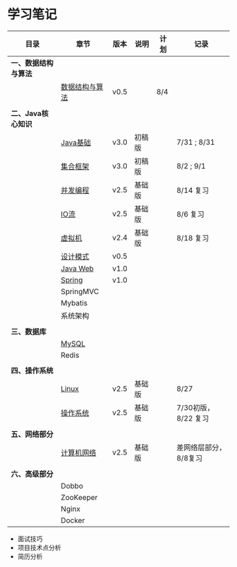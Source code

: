 # 学习笔记

| 目录                   | 章节                                                       | 版本 | 说明   | 计划 | 记录                  |
| ---------------------- | ---------------------------------------------------------- | ---- | ------ | ---- | --------------------- |
| **一、数据结构与算法** |                                                            |      |        |      |                       |
|                        | [数据结构与算法](notes/数据结构与算法.md)                  | v0.5 |        | 8/4  |                       |
|                        |                                                            |      |        |      |                       |
| **二、Java核心知识**   |                                                            |      |        |      |                       |
|                        | [Java基础](notes/JavaArchitecture/01%20Java%20基础.md)     | v3.0 | 初稿版 |      | 7/31 ; 8/31           |
|                        | [集合框架](notes/JavaArchitecture/02%20Java%20集合框架.md) | v3.0 | 初稿版 |      | 8/2 ; 9/1             |
|                        | [并发编程](notes/JavaArchitecture/03%20Java%20并发编程.md) | v2.5 | 基础版 |      | 8/14 复习             |
|                        | [IO流](notes/JavaArchitecture/04%20Java%20IO.md)           | v2.5 | 基础版 |      | 8/6 复习              |
|                        | [虚拟机](notes/JavaArchitecture/05%20Java%20虚拟机.md)     | v2.4 | 基础版 |      | 8/18 复习             |
|                        | [设计模式](notes/JavaArchitecture/06%20设计模式.md)        | v0.5 |        |      |                       |
|                        | [Java Web](notes/JavaArchitecture/07%20Java%20Web.md)      | v1.0 |        |      |                       |
|                        | [Spring](notes/JavaWeb/Spring.md)                          | v1.0 |        |      |                       |
|                        | SpringMVC                                                  |      |        |      |                       |
|                        | Mybatis                                                    |      |        |      |                       |
|                        | 系统架构                                                   |      |        |      |                       |
|                        |                                                            |      |        |      |                       |
| **三、数据库**         |                                                            |      |        |      |                       |
|                        | [MySQL](notes/MySQL.md)                                    |      |        |      |                       |
|                        | Redis                                                      |      |        |      |                       |
|                        |                                                            |      |        |      |                       |
| **四、操作系统**       |                                                            |      |        |      |                       |
|                        | [Linux](notes/Linux.md)                                    | v2.5 | 基础版 |      | 8/27                  |
|                        | [操作系统](notes/操作系统.md)                              | v2.5 | 基础版 |      | 7/30初版，8/22 复习   |
|                        |                                                            |      |        |      |                       |
| **五、网络部分**       |                                                            |      |        |      |                       |
|                        | [计算机网络](notes/计算机网络.md)                          | v2.5 | 基础版 |      | 差网络层部分，8/8复习 |
|                        |                                                            |      |        |      |                       |
| **六、高级部分**       |                                                            |      |        |      |                       |
|                        | Dobbo                                                      |      |        |      |                       |
|                        | ZooKeeper                                                  |      |        |      |                       |
|                        | Nginx                                                      |      |        |      |                       |
|                        | Docker                                                     |      |        |      |                       |

- 面试技巧
- 项目技术点分析
- 简历分析
